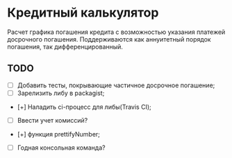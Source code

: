 # Кредитный калькулятор
Расчет графика погашения кредита с возможностью указания платежей досрочного погашения. Поддерживаются как аннуитетный порядок погашения, так дифференцированный.

## TODO
 - [ ] Добавить тесты, покрывающие частичное досрочное погашение;
 - [ ] Зарелизить либу в packagist;
 - [+] Наладить ci-процесс для либы(Travis CI);
 - [ ] Ввести учет комиссий?
 - [+] функция prettifyNumber;
 - [ ] Годная консольная команда?